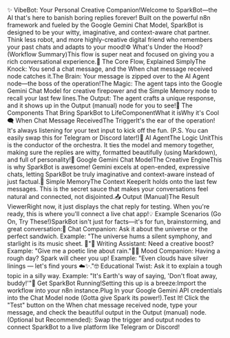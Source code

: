 ✨ VibeBot: Your Personal Creative Companion!Welcome to SparkBot—the AI that's here to banish boring replies forever! Built on the powerful n8n framework and fueled by the Google Gemini Chat Model, SparkBot is designed to be your witty, imaginative, and context-aware chat partner. Think less robot, and more highly-creative digital friend who remembers your past chats and adapts to your mood!⚙️ What's Under the Hood? (Workflow Summary)This flow is super neat and focused on giving you a rich conversational experience.🧩 The Core Flow, Explained SimplyThe Knock: You send a chat message, and the When chat message received node catches it.The Brain: Your message is zipped over to the AI Agent node—the boss of the operation!The Magic: The agent taps into the Google Gemini Chat Model for creative firepower and the Simple Memory node to recall your last few lines.The Output: The agent crafts a unique response, and it shows up in the Output (manual) node for you to see!🧠 The Components That Bring SparkBot to LifeComponentWhat it isWhy it's Cool🗨️ When Chat Message ReceivedThe TriggerIt's the ear of the operation! It's always listening for your text input to kick off the fun. (P.S. You can easily swap this for Telegram or Discord later!)🤖 AI AgentThe Logic UnitThis is the conductor of the orchestra. It ties the model and memory together, making sure the replies are witty, formatted beautifully (using Markdown), and full of personality!🧠 Google Gemini Chat ModelThe Creative EngineThis is why SparkBot is awesome! Gemini excels at open-ended, expressive chats, letting SparkBot be truly imaginative and context-aware instead of just factual.💾 Simple MemoryThe Context KeeperIt holds onto the last few messages. This is the secret sauce that makes your conversations feel natural and connected, not disjointed.📤 Output (Manual)The Result ViewerRight now, it just displays the chat reply for testing. When you're ready, this is where you'll connect a live chat app!💡 Example Scenarios (Go On, Try These!)SparkBot isn't just for facts—it's for fun, brainstorming, and great conversation:💬 Chat Companion: Ask it about the universe or the perfect sandwich. Example: "The universe hums a silent symphony, and starlight is its music sheet. 🌌"🎨 Writing Assistant: Need a creative boost? Example: "Give me a poetic line about rain."🧘‍♂️ Mood Companion: Having a rough day? Spark will cheer you up! Example: "Even clouds have silver linings — let's find yours ☁️✨."🤓 Educational Twist: Ask it to explain a tough topic in a silly way. Example: "It's Earth's way of saying, 'Don't float away, buddy!'"🚀 Get SparkBot Running!Setting this up is a breeze:Import the workflow into your n8n instance.Plug In your Google Gemini API credentials into the Chat Model node (Gotta give Spark its power!).Test It! Click the "Test" button on the When chat message received node, type your message, and check the beautiful output in the Output (manual) node.(Optional but Recommended): Swap the trigger and output nodes to connect SparkBot to a live platform like Telegram or Discord!